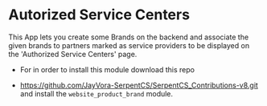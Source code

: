 Autorized Service Centers
=========================

This App lets you create some Brands on the backend
and associate the given brands to partners marked as
service providers to be displayed on the 'Authorized
Service Centers' page.

+ For in order to install this module download this repo
- https://github.com/JayVora-SerpentCS/SerpentCS_Contributions-v8.git
and install the `website_product_brand` module.
